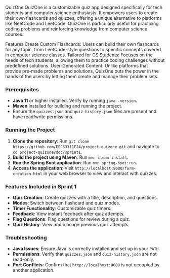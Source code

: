 QuizOne
QuizOne is a customizable quiz app designed specifically for tech students and computer science enthusiasts. It empowers users to create their own flashcards and quizzes, offering a unique alternative to platforms like NeetCode and LeetCode. QuizOne is particularly useful for practicing coding problems and reinforcing knowledge from computer science courses.

Features
Create Custom Flashcards: Users can build their own flashcards for any topic, from LeetCode-style questions to specific concepts covered in computer science classes.
Tailored for CS Students: Focuses on the needs of tech students, allowing them to practice coding challenges without predefined solutions.
User-Generated Content: Unlike platforms that provide pre-made problems and solutions, QuizOne puts the power in the hands of the users by letting them create and manage their problem sets.

### Prerequisites
- **Java 11** or higher installed. Verify by running `java -version`.
- **Maven** installed for building and running the project.
- Ensure the `quizzes.json` and `quiz-history.json` files are present and have read/write permissions.

### Running the Project
1. **Clone the repository**: Run `git clone https://github.com/EECS3311F24/project-quizone.git` and navigate to `cd project-quizone/doc/sprint1`.
2. **Build the project using Maven**: Run `mvn clean install`.
3. **Run the Spring Boot application**: Run `mvn spring-boot:run`.
4. **Access the application**: Visit `http://localhost:8080/form-creation.html` in your web browser to view and interact with quizzes.

### Features Included in Sprint 1
- **Quiz Creation**: Create quizzes with a title, description, and questions.
- **Modes**: Switch between flashcard and quiz modes.
- **Timer Functionality**: Customizable quiz timers.
- **Feedback**: View instant feedback after quiz attempts.
- **Flag Questions**: Flag questions for review during a quiz.
- **Quiz History**: View and manage previous quiz attempts.

### Troubleshooting
- **Java Issues**: Ensure Java is correctly installed and set up in your `PATH`.
- **Permissions**: Verify that `quizzes.json` and `quiz-history.json` are not read-only.
- **Port Conflicts**: Confirm that `http://localhost:8080` is not occupied by another application.



